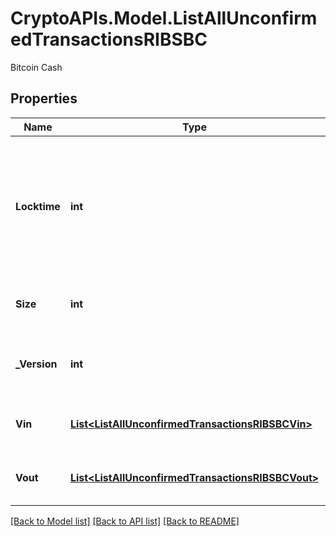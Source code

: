 # CryptoAPIs.Model.ListAllUnconfirmedTransactionsRIBSBC
Bitcoin Cash

## Properties

Name | Type | Description | Notes
------------ | ------------- | ------------- | -------------
**Locktime** | **int** | Represents the locktime on the transaction on the specific blockchain, i.e. the blockheight at which the transaction is valid. | 
**Size** | **int** | Represents the total size of this transaction. | 
**_Version** | **int** | Represents the transaction&#39;s version number. | 
**Vin** | [**List&lt;ListAllUnconfirmedTransactionsRIBSBCVin&gt;**](ListAllUnconfirmedTransactionsRIBSBCVin.md) | Represents the transaction inputs. | 
**Vout** | [**List&lt;ListAllUnconfirmedTransactionsRIBSBCVout&gt;**](ListAllUnconfirmedTransactionsRIBSBCVout.md) | Object Array representation of transaction outputs | 

[[Back to Model list]](../README.md#documentation-for-models) [[Back to API list]](../README.md#documentation-for-api-endpoints) [[Back to README]](../README.md)

